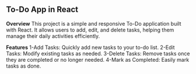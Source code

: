 
## To-Do App in React

**Overview**
This project is a simple and responsive To-Do application built with React. It allows users to add, edit, and delete tasks, helping them manage their daily activities efficiently.

**Features**
1-Add Tasks: Quickly add new tasks to your to-do list.
2-Edit Tasks: Modify existing tasks as needed.
3-Delete Tasks: Remove tasks once they are completed or no longer needed.
4-Mark as Completed: Easily mark tasks as done.
